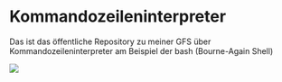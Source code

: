 # Kommandozeileninterpreter
Das ist das öffentliche Repository zu meiner GFS über Kommandozeileninterpreter am Beispiel der bash (Bourne-Again Shell)

![](https://raw.githubusercontent.com/odb/official-bash-logo/master/assets/Logos/Icons/PNG/256x256.png)
